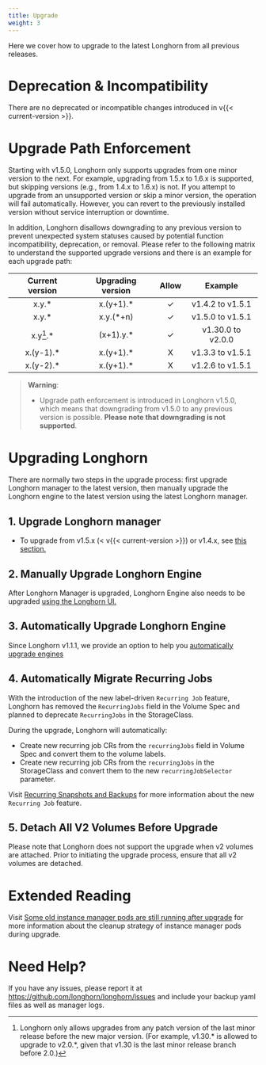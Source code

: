 ```yaml
---
title: Upgrade
weight: 3
---
```


Here we cover how to upgrade to the latest Longhorn from all previous releases.

# Deprecation & Incompatibility

There are no deprecated or incompatible changes introduced in v{{< current-version >}}.

# Upgrade Path Enforcement

Starting with v1.5.0, Longhorn only supports upgrades from one minor version to the next. For example, upgrading from 1.5.x to 1.6.x is supported, but skipping versions (e.g., from 1.4.x to 1.6.x) is not. If you attempt to upgrade from an unsupported version or skip a minor version, the operation will fail automatically. However, you can revert to the previously installed version without service interruption or downtime.

In addition, Longhorn disallows downgrading to any previous version to prevent unexpected system statuses caused by potential function incompatibility, deprecation, or removal. Please refer to the following matrix to understand the supported upgrade versions and there is an example for each upgrade path:

  |  Current version |  Upgrading version |  Allow | Example |
  |    :-:      |    :-:      |   :-:  |    :-:    |
  |  x.y.*      |  x.(y+1).*  |   ✓    |  v1.4.2  to  v1.5.1  |
  |  x.y.*      |  x.y.(*+n)  |   ✓    |  v1.5.0  to  v1.5.1  |
  |  x.y[^lastMinorVersion].*      |  (x+1).y.*  |   ✓    |  v1.30.0 to  v2.0.0  |
  |  x.(y-1).*  |  x.(y+1).*  |   X    |  v1.3.3  to  v1.5.1  |
  |  x.(y-2).*  |  x.(y+1).*  |   X    |  v1.2.6  to  v1.5.1  |

[^lastMinorVersion]: Longhorn only allows upgrades from any patch version of the last minor release before the new major version. (For example, v1.30.* is allowed to upgrade to v2.0.*, given that v1.30 is the last minor release branch before 2.0.)

> **Warning**:
> * Upgrade path enforcement is introduced in Longhorn v1.5.0, which means that downgrading from v1.5.0 to any previous version is possible. **Please note that downgrading is not supported**.

# Upgrading Longhorn

There are normally two steps in the upgrade process: first upgrade Longhorn manager to the latest version, then manually upgrade the Longhorn engine to the latest version using the latest Longhorn manager.

## 1. Upgrade Longhorn manager

- To upgrade from v1.5.x (< v{{< current-version >}}) or v1.4.x, see [this section.](./longhorn-manager)

## 2. Manually Upgrade Longhorn Engine

After Longhorn Manager is upgraded, Longhorn Engine also needs to be upgraded [using the Longhorn UI.](./upgrade-engine)

## 3. Automatically Upgrade Longhorn Engine

Since Longhorn v1.1.1, we provide an option to help you [automatically upgrade engines](./auto-upgrade-engine)

## 4. Automatically Migrate Recurring Jobs

With the introduction of the new label-driven `Recurring Job` feature, Longhorn has removed the `RecurringJobs` field in the Volume Spec and planned to deprecate `RecurringJobs` in the StorageClass.

During the upgrade, Longhorn will automatically:
- Create new recurring job CRs from the `recurringJobs` field in Volume Spec and convert them to the volume labels.
- Create new recurring job CRs from the `recurringJobs` in the StorageClass and convert them to the new `recurringJobSelector` parameter.

Visit [Recurring Snapshots and Backups](../../snapshots-and-backups/scheduling-backups-and-snapshots) for more information about the new `Recurring Job` feature.

## 5. Detach All V2 Volumes Before Upgrade

Please note that Longhorn does not support the upgrade when v2 volumes are attached. Prior to initiating the upgrade process, ensure that all v2 volumes are detached. 


# Extended Reading

Visit [Some old instance manager pods are still running after upgrade](https://longhorn.io/kb/troubleshooting-some-old-instance-manager-pods-are-still-running-after-upgrade) for more information about the cleanup strategy of instance manager pods during upgrade.

# Need Help?

If you have any issues, please report it at
https://github.com/longhorn/longhorn/issues and include your backup yaml files
as well as manager logs.
